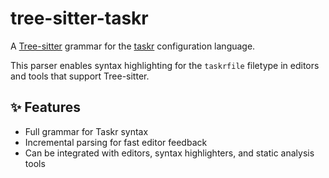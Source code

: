 # tree-sitter-taskr

A [Tree-sitter](https://tree-sitter.github.io/tree-sitter/) grammar for the [taskr](https://github.com/arne-vl/taskr) configuration language.

This parser enables syntax highlighting for the `taskrfile` filetype in editors and tools that support Tree-sitter.

## ✨ Features
- Full grammar for Taskr syntax
- Incremental parsing for fast editor feedback
- Can be integrated with editors, syntax highlighters, and static analysis tools

